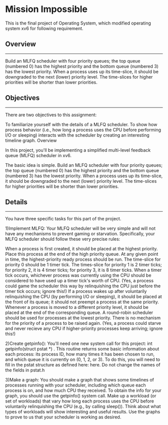 # Mission Impossible

This is the final project of Operating System, which modified operating system xv6 for following requirement.

## Overview
----------------------
Build an MLFQ scheduler with four priority queues; the top queue (numbered 0) has the highest priority and the bottom queue (numbered 3) has the lowest priority. When a process uses up its time-slice, it should be downgraded to the next (lower) priority level. The time-slices for higher priorities will be shorter than lower priorities.


## Objectives
----------------
There are two objectives to this assignment:

To familiarize yourself with the details of a MLFQ scheduler.
To show how process behavior (i.e., how long a process uses the CPU before performing I/O or sleeping) interacts with the scheduler by creating an interesting timeline graph.
Overview

In this project, you'll be implementing a simplified multi-level feedback queue (MLFQ) scheduler in xv6.

The basic idea is simple. Build an MLFQ scheduler with four priority queues; the top queue (numbered 0) has the highest priority and the bottom queue (numbered 3) has the lowest priority. When a process uses up its time-slice, it should be downgraded to the next (lower) priority level. The time-slices for higher priorities will be shorter than lower priorities.

## Details
---------------
You have three specific tasks for this part of the project.

1)Implement MLFQ: Your MLFQ scheduler will be very simple and will not have any mechanisms to prevent gaming or starvation. Specifically, your MLFQ scheduler should follow these very precise rules:

When a process is first created, it should be placed at the highest priority. Place this process at the end of the high priority queue.
At any given point in time, the highest-priority ready process should be run.
The time-slice for priority 0 should be 1 timer tick. The times-slice for priority 1 is 2 timer ticks; for priority 2, it is 4 timer ticks; for priority 3, it is 8 timer ticks.
When a timer tick occurs, whichever process was currently using the CPU should be considered to have used up a timer tick's worth of CPU. (Yes, a process could game the scheduler this way by relinquishing the CPU just before the timer tick occurs; ignore this!)
If a process wakes up after voluntarily relinquishing the CPU (by performing I/O or sleeping), it should be placed at the front of its queue; it should not preempt a process at the same priority.
Whenever a process is moved to a different priority level, it should be placed at the end of the corresponding queue.
A round-robin scheduler should be used for processes at the lowest priority.
There is no mechanism for the priority of a process to be raised again. (Yes, a process could starve and never recieve any CPU if higher-priority processes keep arriving; ignore this!)

2)Create getpinfo(): You'll need one new system call for this project: int getpinfo(struct pstat *) . This routine returns some basic information about each process: its process ID, how many times it has been chosen to run, and which queue it is currently on (0, 1, 2, or 3). To do this, you will need to fill in the pstat structure as defined here: here. Do not change the names of the fields in pstat.h

3)Make a graph: You should make a graph that shows some timelines of processes running with your scheduler, including which queue each process is on, and how much CPU they received. To obtain the info for your graph, you should use the getpinfo() system call. Make up a workload (or set of workloads) that vary how long each process uses the CPU before voluntarily relinquishing the CPU (e.g., by calling sleep()). Think about what types of workloads will show interesting and useful results. Use the graphs to prove to us that your scheduler is working as desired.
